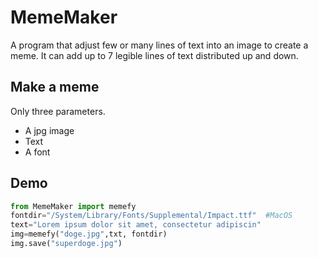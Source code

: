 # MemeMaker
A program that adjust few or many lines of text into an image to create a meme.
It can add up to 7 legible lines of text distributed up and down.

## Make a meme
Only three parameters.
* A jpg image
* Text
* A font
    
## Demo    
<!--code-->
```python
from MemeMaker import memefy
fontdir="/System/Library/Fonts/Supplemental/Impact.ttf"  #MacOS
text="Lorem ipsum dolor sit amet, consectetur adipiscin"
img=memefy("doge.jpg",txt, fontdir)
img.save("superdoge.jpg")
```
